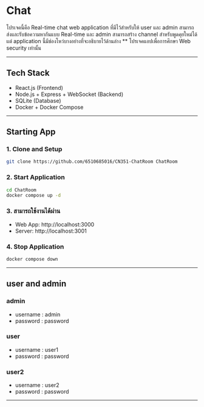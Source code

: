 # Chat

โปรเจคนี้คือ Real-time chat web application ที่มีไว้สำหรับให้ user และ admin สามารถส่งและรับข้อความหากันแบบ Real-time และ admin สามารถสร้าง channel สำหรับพูดคุยใหม่ได้แต่ application นี้มีช่องโหว่บางอย่างที่จะอธิบายไว้ด้านล่าง
** โปรเจคแอปเพื่อการศึกษา Web security เท่านั้น

---

## Tech Stack
- React.js (Frontend)
- Node.js + Express + WebSocket (Backend)
- SQLite (Database)
- Docker + Docker Compose

---

## Starting App

### 1. Clone and Setup
```bash
git clone https://github.com/6510685016/CN351-ChatRoom ChatRoom
```

### 2. Start Application
```bash
cd ChatRoom
docker compose up -d
```

### 3. สามารถใช้งานได้ผ่าน
- Web App: http://localhost:3000
- Server: http://localhost:3001

### 4. Stop Application
```bash
docker compose down
```

---
## user and admin
### admin 
- username : admin
- password : password

### user
- username : user1
- password : password

### user2
- username : user2
- password : password

---
